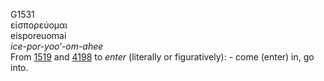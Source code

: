 <body>
  <p>G1531<br>  εἰσπορεύομαι  <br> eisporeuomai  <br><i>ice-por-yoo‘-om-ahee </i><br>From <a href="g1519.htm">1519</a> and <a href="g4198.htm">4198</a>  to <i>enter</i> (literally or figuratively): - come (enter) in, go into.<br></p>
 </body>
